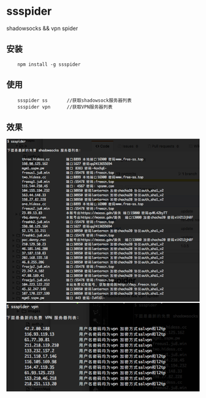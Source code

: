 # ssspider
shadowsocks && vpn spider

## 安装

```
    npm install -g ssspider
```

## 使用

```
    ssspider ss       //获取shadowsock服务器列表
    ssspider vpn      //获取VPN服务器列表
```

## 效果

<img src="snapshots/ss.png" />

<img src="snapshots/vpn.png" />